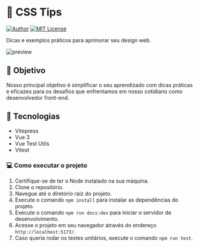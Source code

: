 # 🔮 CSS Tips

[![Author](https://img.shields.io/badge/author-ClodoaldoDantas-10b981)](https://github.com/ClodoaldoDantas)
[![MIT License](https://img.shields.io/badge/License-MIT-10b981.svg)](https://choosealicense.com/licenses/mit/)

Dicas e exemplos práticos para aprimorar seu design web.

![preview](https://github.com/ClodoaldoDantas/css-tips/assets/32376905/96baa9ba-83d9-4dc5-809f-8353f2b899ae)

## 🎯 Objetivo
Nosso principal objetivo é simplificar o seu aprendizado com dicas práticas e eficazes para os desafios que enfrentamos em nosso cotidiano como desenvolvedor front-end.

## 🚀 Tecnologias

- Vitepress
- Vue 3
- Vue Test Utils
- Vitest

### 💻 Como executar o projeto

1. Certifique-se de ter o Node instalado na sua máquina.
2. Clone o repositório.
3. Navegue até o diretório raiz do projeto.
4. Execute o comando `npm install` para instalar as dependências do projeto.
5. Execute o comando `npm run docs:dev` para iniciar o servidor de desenvolvimento.
6. Acesse o projeto em seu navegador através do endereço `http://localhost:5173/`.
7. Caso queria rodar os testes unitários, execute o comando `npm run test`.
